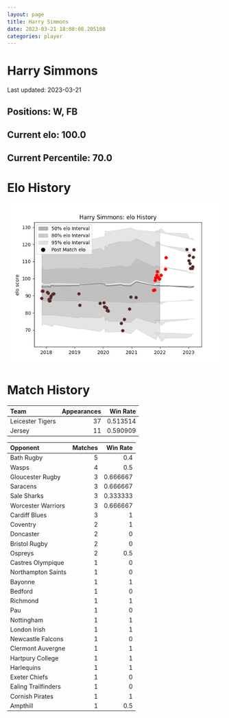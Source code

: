 ```yaml
---  
layout: page  
title: Harry Simmons  
date: 2023-03-21 18:08:08.205108  
categories: player  
---
```

# Harry Simmons


Last updated: 2023-03-21
## Positions: W, FB

## Current elo: 100.0

## Current Percentile: 70.0

# Elo History


![elo history](history_HarrySimmons.png)
# Match History


| Team             |   Appearances |   Win Rate |
|:-----------------|--------------:|-----------:|
| Leicester Tigers |            37 |   0.513514 |
| Jersey           |            11 |   0.590909 |

| Opponent            |   Matches |   Win Rate |
|:--------------------|----------:|-----------:|
| Bath Rugby          |         5 |   0.4      |
| Wasps               |         4 |   0.5      |
| Gloucester Rugby    |         3 |   0.666667 |
| Saracens            |         3 |   0.666667 |
| Sale Sharks         |         3 |   0.333333 |
| Worcester Warriors  |         3 |   0.666667 |
| Cardiff Blues       |         3 |   1        |
| Coventry            |         2 |   1        |
| Doncaster           |         2 |   0        |
| Bristol Rugby       |         2 |   0        |
| Ospreys             |         2 |   0.5      |
| Castres Olympique   |         1 |   0        |
| Northampton Saints  |         1 |   0        |
| Bayonne             |         1 |   1        |
| Bedford             |         1 |   0        |
| Richmond            |         1 |   1        |
| Pau                 |         1 |   0        |
| Nottingham          |         1 |   1        |
| London Irish        |         1 |   1        |
| Newcastle Falcons   |         1 |   0        |
| Clermont Auvergne   |         1 |   1        |
| Hartpury College    |         1 |   1        |
| Harlequins          |         1 |   1        |
| Exeter Chiefs       |         1 |   0        |
| Ealing Trailfinders |         1 |   0        |
| Cornish Pirates     |         1 |   1        |
| Ampthill            |         1 |   0.5      |